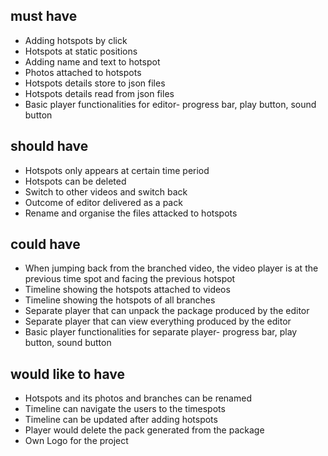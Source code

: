## must have
- Adding hotspots by click
- Hotspots at static positions
- Adding name and text to hotspot
- Photos attached to hotspots
- Hotspots details store to json files
- Hotspots details read from json files
- Basic player functionalities for editor- progress bar, play button, sound button

## should have
- Hotspots only appears at certain time period
- Hotspots can be deleted
- Switch to other videos and switch back
- Outcome of editor delivered as a pack
- Rename and organise the files attacked to hotspots

## could have
- When jumping back from the branched video, the video player is at the previous time spot and facing the previous hotspot
- Timeline showing the hotspots attached to videos 
- Timeline showing the hotspots of all branches
- Separate player that can unpack the package produced by the editor
- Separate player that can view everything produced by the editor
- Basic player functionalities for separate player- progress bar, play button, sound button

## would like to have
- Hotspots and its photos and branches can be renamed
- Timeline can navigate the users to the timespots
- Timeline can be updated after adding hotspots 
- Player would delete the pack generated from the package
- Own Logo for the project


  
 

